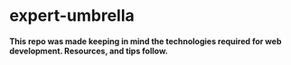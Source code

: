 # expert-umbrella

#### This repo was made keeping in mind the technologies required for web development. Resources, and tips follow.
